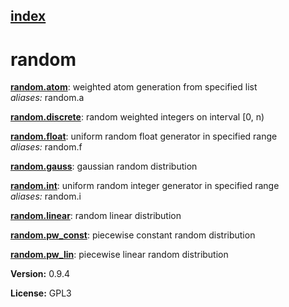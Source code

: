 [index](index.html) 
---

# random




[**random.atom**](random.atom.html): weighted atom generation from specified list <br>
_aliases:_ random.a


[**random.discrete**](random.discrete.html): random weighted integers on interval [0, n) 

[**random.float**](random.float.html): uniform random float generator in specified range <br>
_aliases:_ random.f


[**random.gauss**](random.gauss.html): gaussian random distribution 

[**random.int**](random.int.html): uniform random integer generator in specified range <br>
_aliases:_ random.i


[**random.linear**](random.linear.html): random linear distribution 

[**random.pw_const**](random.pw_const.html): piecewise constant random distribution 

[**random.pw_lin**](random.pw_lin.html): piecewise linear random distribution 


**Version:** 0.9.4

**License:** GPL3
